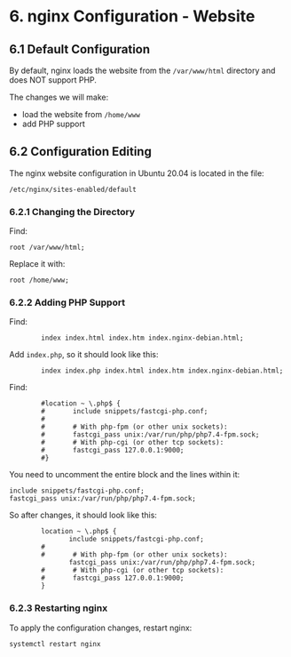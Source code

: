 
# 6. nginx Configuration - Website

## 6.1 Default Configuration

By default, nginx loads the website from the `/var/www/html` directory and does NOT support PHP.

The changes we will make:
- load the website from `/home/www`
- add PHP support

## 6.2 Configuration Editing

The nginx website configuration in Ubuntu 20.04 is located in the file:
```
/etc/nginx/sites-enabled/default
```

### 6.2.1 Changing the Directory

Find:
```
root /var/www/html;
```
Replace it with:
```
root /home/www;
```

### 6.2.2 Adding PHP Support

Find:
```
        index index.html index.htm index.nginx-debian.html;
```
Add `index.php`, so it should look like this:
```
        index index.php index.html index.htm index.nginx-debian.html;
```

Find:
```
        #location ~ \.php$ {
        #       include snippets/fastcgi-php.conf;
        #
        #       # With php-fpm (or other unix sockets):
        #       fastcgi_pass unix:/var/run/php/php7.4-fpm.sock;
        #       # With php-cgi (or other tcp sockets):
        #       fastcgi_pass 127.0.0.1:9000;
        #}
```
You need to uncomment the entire block and the lines within it:
```
include snippets/fastcgi-php.conf;
fastcgi_pass unix:/var/run/php/php7.4-fpm.sock;
```

So after changes, it should look like this:
```
        location ~ \.php$ {
               include snippets/fastcgi-php.conf;
        #
        #       # With php-fpm (or other unix sockets):
               fastcgi_pass unix:/var/run/php/php7.4-fpm.sock;
        #       # With php-cgi (or other tcp sockets):
        #       fastcgi_pass 127.0.0.1:9000;
        }
```

### 6.2.3 Restarting nginx

To apply the configuration changes, restart nginx:
```
systemctl restart nginx
```
